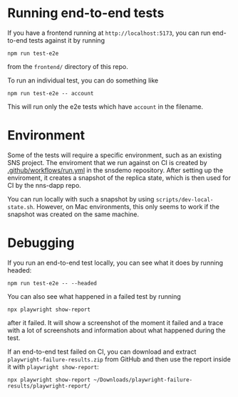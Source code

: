 # Running end-to-end tests

If you have a frontend running at `http://localhost:5173`, you can run
end-to-end tests against it by running
```
npm run test-e2e
```
from the `frontend/` directory of this repo.

To run an individual test, you can do something like
```
npm run test-e2e -- account
```
This will run only the e2e tests which have `account` in the filename.


# Environment

Some of the tests will require a specific environment, such as an existing SNS
project. The enviroment that we run against on CI is created by
[.github/workflows/run.yml](https://github.com/dfinity/snsdemo/blob/main/.github/workflows/run.yml)
in the snsdemo repository. After setting up the enviroment, it creates a
snapshot of the replica state, which is then used for CI by the nns-dapp repo.

You can run locally with such a snapshot by using `scripts/dev-local-state.sh`.
However, on Mac environments, this only seems to work if the snapshot was created
on the same machine.


# Debugging

If you run an end-to-end test locally, you can see what it does by running
headed:
```
npm run test-e2e -- --headed
```

You can also see what happened in a failed test by running
```
npx playwright show-report
```
after it failed. It will show a screenshot of the moment it failed and a trace
with a lot of screenshots and information about what happened during the test.

If an end-to-end test failed on CI, you can download and extract
`playwright-failure-results.zip` from GitHub and then use the report inside it
with `playwright show-report`:
```
npx playwright show-report ~/Downloads/playwright-failure-results/playwright-report/
```
